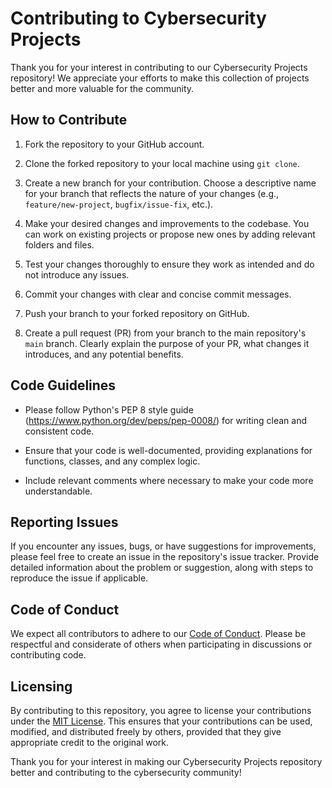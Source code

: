 # Contributing to Cybersecurity Projects

Thank you for your interest in contributing to our Cybersecurity Projects repository! We appreciate your efforts to make this collection of projects better and more valuable for the community.

## How to Contribute

1. Fork the repository to your GitHub account.

2. Clone the forked repository to your local machine using `git clone`.

3. Create a new branch for your contribution. Choose a descriptive name for your branch that reflects the nature of your changes (e.g., `feature/new-project`, `bugfix/issue-fix`, etc.).

4. Make your desired changes and improvements to the codebase. You can work on existing projects or propose new ones by adding relevant folders and files.

5. Test your changes thoroughly to ensure they work as intended and do not introduce any issues.

6. Commit your changes with clear and concise commit messages.

7. Push your branch to your forked repository on GitHub.

8. Create a pull request (PR) from your branch to the main repository's `main` branch. Clearly explain the purpose of your PR, what changes it introduces, and any potential benefits.

## Code Guidelines

- Please follow Python's PEP 8 style guide (https://www.python.org/dev/peps/pep-0008/) for writing clean and consistent code.

- Ensure that your code is well-documented, providing explanations for functions, classes, and any complex logic.

- Include relevant comments where necessary to make your code more understandable.

## Reporting Issues

If you encounter any issues, bugs, or have suggestions for improvements, please feel free to create an issue in the repository's issue tracker. Provide detailed information about the problem or suggestion, along with steps to reproduce the issue if applicable.

## Code of Conduct

We expect all contributors to adhere to our [Code of Conduct](CODE_OF_CONDUCT.md). Please be respectful and considerate of others when participating in discussions or contributing code.

## Licensing

By contributing to this repository, you agree to license your contributions under the [MIT License](LICENSE). This ensures that your contributions can be used, modified, and distributed freely by others, provided that they give appropriate credit to the original work.

Thank you for your interest in making our Cybersecurity Projects repository better and contributing to the cybersecurity community!
